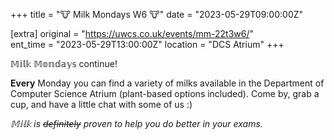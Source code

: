 +++
title = "🐮 Milk Mondays W6 🐮"
date = "2023-05-29T09:00:00Z"

[extra]
original = "https://uwcs.co.uk/events/mm-22t3w6/"    
ent_time = "2023-05-29T13:00:00Z"
location = "DCS Atrium"
+++

𝕄𝕚𝕝𝕜 𝕄𝕠𝕟𝕕𝕒𝕪𝕤 continue! 

**Every** Monday you can find a variety of milks available in the Department of Computer Science Atrium (plant-based options included). Come by, grab a cup, and have a little chat with some of us :)

*𝕄𝕚𝕝𝕜 is ~~definitely~~ proven to help you do better in your exams.*
